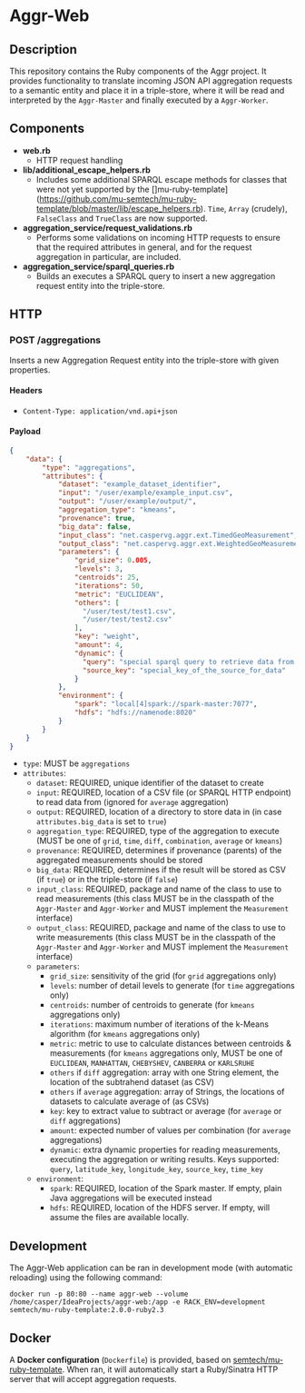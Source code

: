 # Aggr-Web

## Description
This repository contains the Ruby components of the Aggr project. It provides functionality to translate incoming JSON API aggregation requests to a semantic entity and place it in a triple-store, where it will be read and interpreted by the `Aggr-Master` and finally executed by a `Aggr-Worker`.

## Components
* **web.rb**
    * HTTP request handling
* **lib/additional_escape_helpers.rb**
    * Includes some additional SPARQL escape methods for classes that were not yet supported by the []mu-ruby-template](https://github.com/mu-semtech/mu-ruby-template/blob/master/lib/escape_helpers.rb). `Time`, `Array` (crudely), `FalseClass` and `TrueClass` are now supported.
* **aggregation_service/request_validations.rb**
    * Performs some validations on incoming HTTP requests to ensure that the required attributes in general, and for the request aggregation in particular, are included.
* **aggregation_service/sparql_queries.rb**
    * Builds an executes a SPARQL query to insert a new aggregation request entity into the triple-store.

## HTTP
### POST /aggregations
Inserts a new Aggregation Request entity into the triple-store with given properties.

#### Headers
* `Content-Type: application/vnd.api+json`

#### Payload
```json
{
    "data": {
        "type": "aggregations",
        "attributes": {
            "dataset": "example_dataset_identifier",
            "input": "/user/example/example_input.csv",
            "output": "/user/example/output/",
            "aggregation_type": "kmeans",
            "provenance": true,
            "big_data": false,
            "input_class": "net.caspervg.aggr.ext.TimedGeoMeasurement",
            "output_class": "net.caspervg.aggr.ext.WeightedGeoMeasurement",
            "parameters": {
                "grid_size": 0.005,
                "levels": 3,
                "centroids": 25,
                "iterations": 50,
                "metric": "EUCLIDEAN",
                "others": [
                  "/user/test/test1.csv",
                  "/user/test/test2.csv"
                ],
                "key": "weight",
                "amount": 4,
                "dynamic": {
                  "query": "special sparql query to retrieve data from the triple store",
                  "source_key": "special_key_of_the_source_for_data"
                }
            },
            "environment": {
                "spark": "local[4]spark://spark-master:7077",
                "hdfs": "hdfs://namenode:8020"
            }
        }
    }
}
```

* `type`: MUST be `aggregations`
* `attributes`:
    * `dataset`: REQUIRED, unique identifier of the dataset to create
    * `input`: REQUIRED, location of a CSV file (or SPARQL HTTP endpoint) to read data from (ignored for `average` aggregation)
    * `output`: REQUIRED, location of a directory to store data in (in case `attributes.big_data` is set to `true`)
    * `aggregation_type`: REQUIRED, type of the aggregation to execute (MUST be one of `grid`, `time`, `diff`, `combination`, `average` or `kmeans`)
    * `provenance`: REQUIRED, determines if provenance (parents) of the aggregated measurements should be stored
    * `big_data`: REQUIRED, determines if the result will be stored as CSV (if `true`) or in the triple-store (if `false`)
    * `input_class`: REQUIRED, package and name of the class to use to read measurements (this class MUST be in the classpath of the `Aggr-Master` and `Aggr-Worker` and MUST implement the `Measurement` interface)
    * `output_class`: REQUIRED, package and name of the class to use to write measurements (this class MUST be in the classpath of the `Aggr-Master` and `Aggr-Worker` and MUST implement the `Measurement` interface)
    * `parameters`:
        * `grid_size`: sensitivity of the grid (for `grid` aggregations only)
        * `levels`: number of detail levels to generate (for `time` aggregations only)
        * `centroids`: number of centroids to generate (for `kmeans` aggregations only)
        * `iterations`: maximum number of iterations of the k-Means algorithm (for `kmeans` aggregations only)
        * `metric`: metric to use to calculate distances between centroids & measurements (for `kmeans` aggregations only, MUST be one of `EUCLIDEAN`, `MANHATTAN`, `CHEBYSHEV`, `CANBERRA` or `KARLSRUHE`
        * `others` if `diff` aggregation: array with one String element, the location of the subtrahend dataset (as CSV)
        * `others` if `average` aggregation: array of Strings, the locations of datasets to calculate average of (as CSVs)
        * `key`: key to extract value to subtract or average (for `average` or `diff` aggregations)
        * `amount`:  expected number of values per combination (for `average` aggregations)
        * `dynamic`: extra dynamic properties for reading measurements, executing the aggregation or writing results. Keys supported: `query`, `latitude_key`, `longitude_key`, `source_key`,  `time_key`
    * `environment`:
        * `spark`: REQUIRED, location of the Spark master. If empty, plain Java aggregations will be executed instead
        * `hdfs`: REQUIRED, location of the HDFS server. If empty, will assume the files are available locally.


## Development
The Aggr-Web application can be ran in development mode (with automatic reloading) using the following command:
```
docker run -p 80:80 --name aggr-web --volume /home/casper/IdeaProjects/aggr-web:/app -e RACK_ENV=development semtech/mu-ruby-template:2.0.0-ruby2.3
```
## Docker
A **Docker configuration** (`Dockerfile`) is provided, based on [semtech/mu-ruby-template](https://github.com/mu-semtech/mu-ruby-template). When ran, it will automatically start a Ruby/Sinatra HTTP server that will accept aggregation requests.
